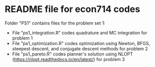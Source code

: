 # README file for econ714 codes

Folder "PS1" contains files for the problem set 1:

- File "ps1_integration.R" codes quadrature and MC integration for problem 1
- File "ps1_optimization.R" codes optimization using Newton, BFGS, steepest descent, and conjugate descent methods for problem 2
- File "ps1_pareto.R" codes planner's solution using NLOPT (https://nlopt.readthedocs.io/en/latest/) for problem 3

